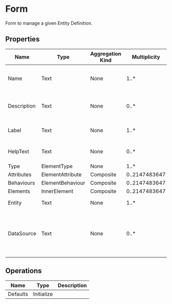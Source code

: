 # Form
Form to manage a given Entity Definition.
## Properties
|Name|Type|Aggregation Kind|Multiplicity|Description|
|--|--|--|--|--|
|Name|Text|None|1..*|The name of the entity (unique identifier).|
|Description|Text|None|0..*|The textual explanation of the entities’ purpose.|
|Label|Text|None|1..*|Label to display in the application.|
|HelpText|Text|None|0..*|Text/annotation to help the user.|
|Type|ElementType|None|1..*||
|Attributes|ElementAttribute|Composite|0..2147483647||
|Behaviours|ElementBehaviour|Composite|0..2147483647||
|Elements|InnerElement|Composite|0..2147483647||
|Entity|Text|None|1..*|Entity to manage.|
|DataSource|Text|None|0..*|The Data Source in which the entities are computed and/or persisted|
## Operations
|Name|Type|Description|
|--|--|--|
|Defaults|Initialize||
